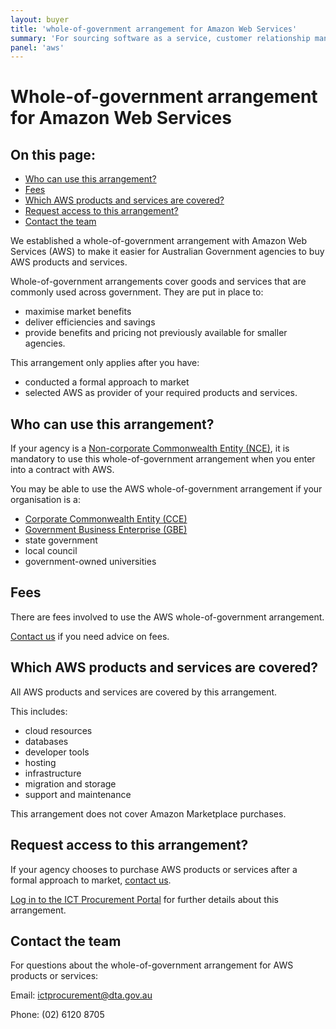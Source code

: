 ```yaml
---
layout: buyer
title: 'whole-of-government arrangement for Amazon Web Services'
summary: 'For sourcing software as a service, customer relationship management, development tools'
panel: 'aws'
---
```


# Whole-of-government arrangement for Amazon Web Services

<nav class="au-inpage-nav-links" aria-label="in page navigation">
  <h2 class="au-inpage-nav-links__heading">On this page:</h2>
  <ul class="au-link-list">
    <li><a href="#who-can-use-this-arrangement">Who can use this arrangement?</a></li>
    <li><a href="#fees">Fees</a></li>
    <li><a href="#which-products-and-services-are-covered">Which AWS products and services are covered?</a></li>
    <li><a href="#request-access-to-this-arrangement">Request access to this arrangement?</a></li>
    <li><a href="#contact-the-team">Contact the team</a></li>
  </ul>
</nav>

We established a whole-of-government arrangement with Amazon Web Services (AWS) to make it easier for Australian Government agencies to buy AWS products and services.

Whole-of-government arrangements cover goods and services that are commonly used across government. They are put in place to:

- maximise market benefits
- deliver efficiencies and savings
- provide benefits and pricing not previously available for smaller agencies.

This arrangement only applies after you have:

- conducted a formal approach to market
- selected AWS as provider of your required products and services.

## <span name="who-can-use-this-arrangement">Who can use this arrangement?</span>

If your agency is a <a href="https://www.finance.gov.au/about-us/glossary/pgpa/term-non-corporate-commonwealth-entity-nce" target="_blank" rel="external noreferrer">Non-corporate Commonwealth Entity (NCE)</a>, it is mandatory to use this whole-of-government arrangement when you enter into a contract with AWS.

You may be able to use the AWS whole-of-government arrangement if your organisation is a:

- <a href="https://www.finance.gov.au/about-us/glossary/pgpa/term-corporate-commonwealth-entity-cce" target="_blank" rel="external noreferrer">Corporate Commonwealth Entity (CCE)</a>
- <a href="https://www.finance.gov.au/business/government-business-enterprises" target="_blank" rel="external noreferrer">Government Business Enterprise (GBE)</a>
- state government
- local council
- government-owned universities

## <span name="fees">Fees</span>

There are fees involved to use the AWS whole-of-government arrangement.

<a href="#contact-the-team">Contact us</a> if you need advice on fees.

## <span name="which-products-and-services-are-covered">Which AWS products and services are covered?</span>

All AWS products and services are covered by this arrangement.

This includes:

- cloud resources
- databases
- developer tools
- hosting
- infrastructure
- migration and storage
- support and maintenance

This arrangement does not cover Amazon Marketplace purchases.

## <span name="request-access-to-this-arrangement">Request access to this arrangement?</span>

If your agency chooses to purchase AWS products or services after a formal approach to market, <a href="#contact-the-team">contact us</a>.

<a href="https://ictprocurement.service-now.com/" target="_blank" rel="external noreferrer">Log in to the ICT Procurement Portal</a> for further details about this arrangement.

## <span name="contact-the-team">Contact the team</span>

For questions about the whole-of-government arrangement for AWS products or services:

Email: [ictprocurement@dta.gov.au](mailto:ictprocurement@dta.gov.au)

Phone: (02) 6120 8705
